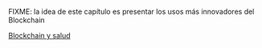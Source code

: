 FIXME: la idea de este capítulo es presentar los usos más innovadores del Blockchain

[Blockchain y salud](https://futurism.com/blockchain-ready-completely-transform-healthcare-industry/)



